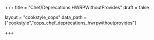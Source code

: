+++
title = "Chef/Deprecations HWRPWithoutProvides"
draft = false

layout = "cookstyle_cops"
data_path = ["cookstyle","cops_chef_deprecations_hwrpwithoutprovides"]

+++

<!-- The content of this page is automatically generated from the
cops_chef_deprecations_hwrpwithoutprovides.yml file in github.com/chef/cookstyle/blob/master/docs-chef-io/data/cookstyle/. -->
